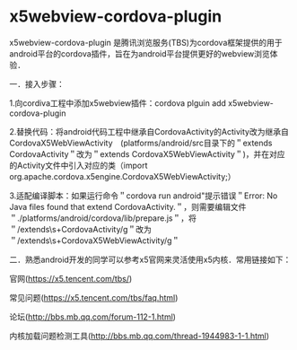  # x5webview-cordova-plugin
x5webview-cordova-plugin 是腾讯浏览服务(TBS)为cordova框架提供的用于android平台的cordova插件，旨在为android平台提供更好的webview浏览体验．

一．接入步骤：

1.向cordiva工程中添加x5webview插件：cordova plguin add x5webview-cordova-plugin

2.替换代码：将android代码工程中继承自CordovaActivity的Activity改为继承自CordovaX5WebViewActivity　(platforms/android/src目录下的＂extends CordovaActivity＂改为＂extends CordovaX5WebViewActivity＂)，并在对应的Activity文件中引入对应的类（import org.apache.cordova.x5engine.CordovaX5WebViewActivity;）

3.适配编译脚本：如果运行命令＂cordova run android"提示错误＂Error: No Java files found that extend CordovaActivity.＂，则需要编辑文件＂./platforms/android/cordova/lib/prepare.js＂，将＂/extends\s+CordovaActivity/g＂改为＂/extends\s+CordovaX5WebViewActivity/g＂


二．熟悉android开发的同学可以参考x5官网来灵活使用x5内核．常用链接如下：

官网(https://x5.tencent.com/tbs/)

常见问题(https://x5.tencent.com/tbs/faq.html)

论坛(http://bbs.mb.qq.com/forum-112-1.html)

内核加载问题检测工具(http://bbs.mb.qq.com/thread-1944983-1-1.html)

